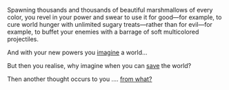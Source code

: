 Spawning thousands and thousands of beautiful marshmallows of every color, 
you revel in your power and swear to use it for good—for example, to cure 
world hunger with unlimited sugary treats—rather than for evil—for example, 
to buffet your enemies with a barrage of soft multicolored projectiles.

And with your new powers you [imagine](https://www.youtube.com/watch?v=DVg2EJvvlF8) a world...

But then you realise, why imagine when you can [save](save-the-world/save-the-world.md) the world?

Then another thought occurs to you .... [from what?](save-the-world-from-what/from-what.md)
